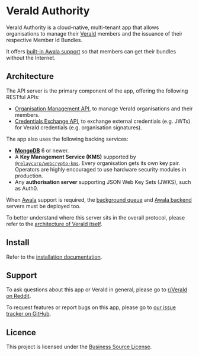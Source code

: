 # VeraId Authority

VeraId Authority is a cloud-native, multi-tenant app that allows organisations to manage their [VeraId](https://veraid.net) members and the issuance of their respective Member Id Bundles.

It offers [built-in Awala support](./awala.md) so that members can get their bundles without the Internet.

## Architecture

The API server is the primary component of the app, offering the following RESTful APIs:

- [Organisation Management API](./api.md), to manage VeraId organisations and their members.
- [Credentials Exchange API](./credentials.md), to exchange external credentials (e.g. JWTs) for VeraId credentials (e.g. organisation signatures).

The app also uses the following backing services:

- [**MongoDB**](https://www.mongodb.com) 6 or newer.
- A **Key Management Service (KMS)** supported by [`@relaycorp/webcrypto-kms`](https://www.npmjs.com/package/@relaycorp/webcrypto-kms). Every organisation gets its own key pair. Operators are highly encouraged to use hardware security modules in production.
- Any **authorisation server** supporting JSON Web Key Sets (JWKS), such as Auth0.

When [Awala](https://awala.app/en/network/) support is required, the [background queue](./queue-server.md) and [Awala backend](./awala.md) servers must be deployed too.

To better understand where this server sits in the overall protocol, please refer to the [architecture of VeraId itself](https://veraid.net/architecture).

## Install

Refer to the [installation documentation](./install.md).

## Support

To ask questions about this app or VeraId in general, please go to [r/VeraId on Reddit](https://www.reddit.com/r/VeraId/).

To request features or report bugs on this app, please go to [our issue tracker on GitHub](https://github.com/relaycorp/veraid-authority/issues).

## Licence

This project is licensed under the [Business Source License](https://github.com/relaycorp/veraid-authority/blob/main/LICENSE).
